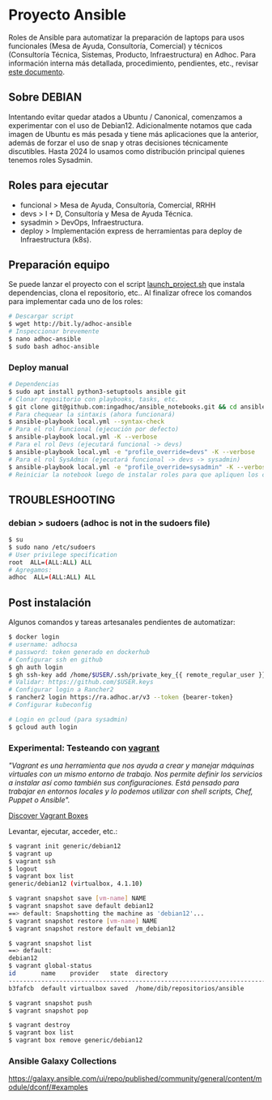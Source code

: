 # Proyecto Ansible

Roles de Ansible para automatizar la preparación de laptops para usos funcionales (Mesa de Ayuda, Consultoría, Comercial) y técnicos (Consultoría Técnica, Sistemas, Producto, Infraestructura) en Adhoc. Para información interna más detallada, procedimiento, pendientes, etc., revisar [este documento](https://docs.google.com/document/d/1TY5cQnNCOAxVRk4fFKHlBfWAa5qECUpH1jIjoCY0M4s/).

## Sobre DEBIAN

Intentando evitar quedar atados a Ubuntu / Canonical, comenzamos a experimentar con el uso de Debian12. Adicionalmente notamos que cada imagen de Ubuntu es más pesada y tiene más aplicaciones que la anterior, además de forzar el uso de snap y otras decisiones técnicamente discutibles. Hasta 2024 lo usamos como distribución principal quienes tenemos roles Sysadmin.

## Roles para ejecutar

- funcional > Mesa de Ayuda, Consultoría, Comercial, RRHH
- devs > I + D, Consultoría y Mesa de Ayuda Técnica.
- sysadmin > DevOps, Infraestructura.
- deploy > Implementación express de herramientas para deploy de Infraestructura (k8s).

## Preparación equipo

Se puede lanzar el proyecto con el script [launch_project.sh](https://raw.githubusercontent.com/ingadhoc/ansible_notebooks/main/launch_project.sh) que instala dependencias, clona el repositorio, etc.. Al finalizar ofrece los comandos para implementar cada uno de los roles:

```bash
# Descargar script
$ wget http://bit.ly/adhoc-ansible
# Inspeccionar brevemente
$ nano adhoc-ansible
$ sudo bash adhoc-ansible
```

### Deploy manual

```bash
# Dependencias
$ sudo apt install python3-setuptools ansible git
# Clonar repositorio con playbooks, tasks, etc.
$ git clone git@github.com:ingadhoc/ansible_notebooks.git && cd ansible_notebooks
# Para chequear la sintaxis (ahora funcionará)
$ ansible-playbook local.yml --syntax-check
# Para el rol Funcional (ejecución por defecto)
$ ansible-playbook local.yml -K --verbose
# Para el rol Devs (ejecutará funcional -> devs)
$ ansible-playbook local.yml -e "profile_override=devs" -K --verbose
# Para el rol SysAdmin (ejecutará funcional -> devs -> sysadmin)
$ ansible-playbook local.yml -e "profile_override=sysadmin" -K --verbose
# Reiniciar la notebook luego de instalar roles para que apliquen los cambios y configuraciones (docker as root por ejemplo)
```

## TROUBLESHOOTING

### debian > sudoers (adhoc is not in the sudoers file)

```bash
$ su
$ sudo nano /etc/sudoers
# User privilege specification
root  ALL=(ALL:ALL) ALL
# Agregamos:
adhoc  ALL=(ALL:ALL) ALL
```

## Post instalación

Algunos comandos y tareas artesanales pendientes de automatizar:

```bash
$ docker login
# username: adhocsa
# password: token generado en dockerhub
# Configurar ssh en github
$ gh auth login
$ gh ssh-key add /home/$USER/.ssh/private_key_{{ remote_regular_user }}.pub
# Validar: https://github.com/$USER.keys
# Configurar login a Rancher2
$ rancher2 login https://ra.adhoc.ar/v3 --token {bearer-token}
# Configurar kubeconfig

# Login en gcloud (para sysadmin)
$ gcloud auth login
```

### Experimental: Testeando con [vagrant](vagrantup.com)

_"Vagrant es una herramienta que nos ayuda a crear y manejar máquinas virtuales con un mismo entorno de trabajo. Nos permite definir los servicios a instalar así como también sus configuraciones. Está pensado para trabajar en entornos locales y lo podemos utilizar con shell scripts, Chef, Puppet o Ansible"._

[Discover Vagrant Boxes](https://app.vagrantup.com/boxes/search)

Levantar, ejecutar, acceder, etc.:

```sh
$ vagrant init generic/debian12
$ vagrant up
$ vagrant ssh
$ logout
$ vagrant box list
generic/debian12 (virtualbox, 4.1.10)

$ vagrant snapshot save [vm-name] NAME
$ vagrant snapshot save default debian12
==> default: Snapshotting the machine as 'debian12'...
$ vagrant snapshot restore [vm-name] NAME
$ vagrant snapshot restore default vm_debian12

$ vagrant snapshot list
==> default:
debian12
$ vagrant global-status
id       name    provider   state  directory
-----------------------------------------------------------------------
b3fafcb  default virtualbox saved  /home/dib/repositorios/ansible

$ vagrant snapshot push
$ vagrant snapshot pop

$ vagrant destroy
$ vagrant box list
$ vagrant box remove generic/debian12
```

### Ansible Galaxy Collections

https://galaxy.ansible.com/ui/repo/published/community/general/content/module/dconf/#examples
